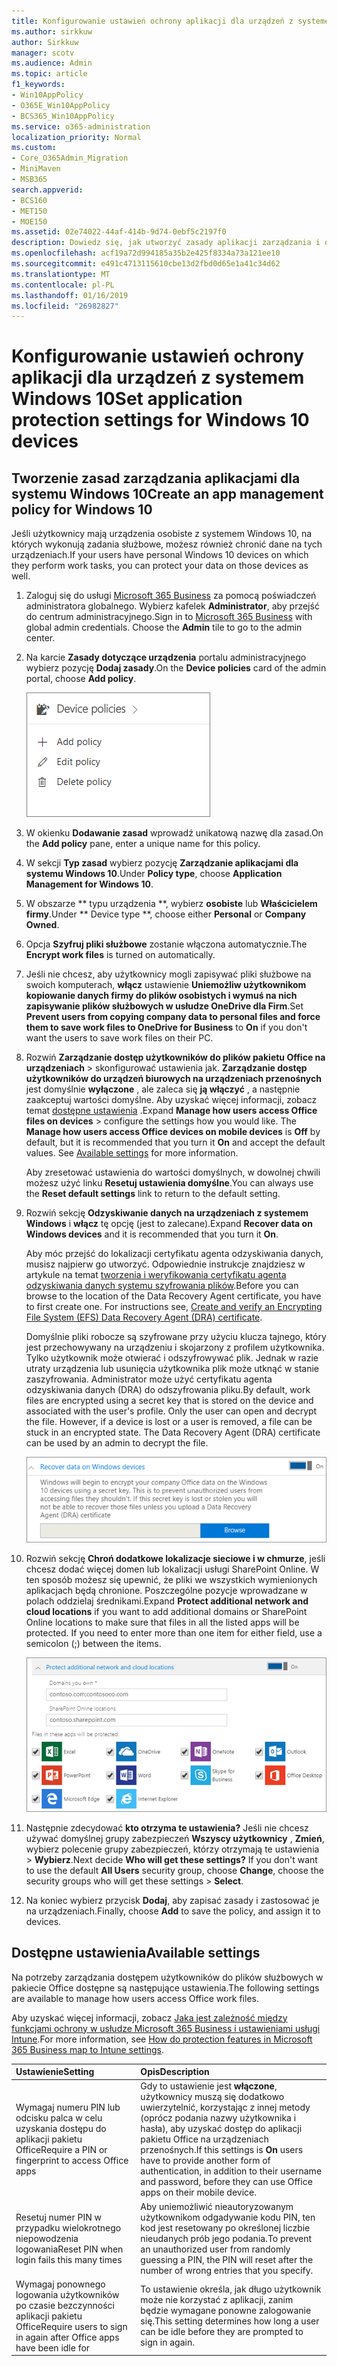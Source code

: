```yaml
---
title: Konfigurowanie ustawień ochrony aplikacji dla urządzeń z systemem Windows 10
ms.author: sirkkuw
author: Sirkkuw
manager: scotv
ms.audience: Admin
ms.topic: article
f1_keywords:
- Win10AppPolicy
- O365E_Win10AppPolicy
- BCS365_Win10AppPolicy
ms.service: o365-administration
localization_priority: Normal
ms.custom:
- Core_O365Admin_Migration
- MiniMaven
- MSB365
search.appverid:
- BCS160
- MET150
- MOE150
ms.assetid: 02e74022-44af-414b-9d74-0ebf5c2197f0
description: Dowiedz się, jak utworzyć zasady aplikacji zarządzania i ochrony plików praca na urządzeniach Windows 10.
ms.openlocfilehash: acf19a72d994185a35b2e425f8334a73a121ee10
ms.sourcegitcommit: e491c4713115610cbe13d2fbd0d65e1a41c34d62
ms.translationtype: MT
ms.contentlocale: pl-PL
ms.lasthandoff: 01/16/2019
ms.locfileid: "26982827"
---
```

# <a name="set-application-protection-settings-for-windows-10-devices"></a><span data-ttu-id="18192-103">Konfigurowanie ustawień ochrony aplikacji dla urządzeń z systemem Windows 10</span><span class="sxs-lookup"><span data-stu-id="18192-103">Set application protection settings for Windows 10 devices</span></span>

## <a name="create-an-app-management-policy-for-windows-10"></a><span data-ttu-id="18192-104">Tworzenie zasad zarządzania aplikacjami dla systemu Windows 10</span><span class="sxs-lookup"><span data-stu-id="18192-104">Create an app management policy for Windows 10</span></span>

<span data-ttu-id="18192-105">Jeśli użytkownicy mają urządzenia osobiste z systemem Windows 10, na których wykonują zadania służbowe, możesz również chronić dane na tych urządzeniach.</span><span class="sxs-lookup"><span data-stu-id="18192-105">If your users have personal Windows 10 devices on which they perform work tasks, you can protect your data on those devices as well.</span></span>
  
1. <span data-ttu-id="18192-p101">Zaloguj się do usługi [Microsoft 365 Business](https://portal.office.com) za pomocą poświadczeń administratora globalnego. Wybierz kafelek **Administrator**, aby przejść do centrum administracyjnego.</span><span class="sxs-lookup"><span data-stu-id="18192-p101">Sign in to [Microsoft 365 Business](https://portal.office.com) with global admin credentials. Choose the **Admin** tile to go to the admin center.</span></span> 
    
2. <span data-ttu-id="18192-108">Na karcie **Zasady dotyczące urządzenia** portalu administracyjnego wybierz pozycję **Dodaj zasady**.</span><span class="sxs-lookup"><span data-stu-id="18192-108">On the **Device policies** card of the admin portal, choose **Add policy**.</span></span>
    
    ![Device policies card in the admin center.](media/27c12b61-d112-4348-b557-4f3e46204797.png)
  
3. <span data-ttu-id="18192-110">W okienku **Dodawanie zasad** wprowadź unikatową nazwę dla zasad.</span><span class="sxs-lookup"><span data-stu-id="18192-110">On the **Add policy** pane, enter a unique name for this policy.</span></span> 
    
4. <span data-ttu-id="18192-111">W sekcji **Typ zasad** wybierz pozycję **Zarządzanie aplikacjami dla systemu Windows 10**.</span><span class="sxs-lookup"><span data-stu-id="18192-111">Under **Policy type**, choose **Application Management for Windows 10**.</span></span>
    
5. <span data-ttu-id="18192-112">W obszarze \*\* typu urządzenia \*\*, wybierz **osobiste** lub **Właścicielem firmy**.</span><span class="sxs-lookup"><span data-stu-id="18192-112">Under \*\* Device type \*\*, choose either **Personal** or **Company Owned**.</span></span>
    
6. <span data-ttu-id="18192-113">Opcja **Szyfruj pliki służbowe** zostanie włączona automatycznie.</span><span class="sxs-lookup"><span data-stu-id="18192-113">The **Encrypt work files** is turned on automatically.</span></span> 
    
7. <span data-ttu-id="18192-114">Jeśli nie chcesz, aby użytkownicy mogli zapisywać pliki służbowe na swoich komputerach, **włącz** ustawienie **Uniemożliw użytkownikom kopiowanie danych firmy do plików osobistych i wymuś na nich zapisywanie plików służbowych w usłudze OneDrive dla Firm**.</span><span class="sxs-lookup"><span data-stu-id="18192-114">Set **Prevent users from copying company data to personal files and force them to save work files to OneDrive for Business** to **On** if you don't want the users to save work files on their PC.</span></span> 
    
8. <span data-ttu-id="18192-p102">Rozwiń **Zarządzanie dostęp użytkowników do plików pakietu Office na urządzeniach** \> skonfigurować ustawienia jak. **Zarządzanie dostęp użytkowników do urządzeń biurowych na urządzeniach przenośnych** jest domyślnie **wyłączone** , ale zaleca się **ją włączyć** , a następnie zaakceptuj wartości domyślne. Aby uzyskać więcej informacji, zobacz temat [dostępne ustawienia](protection-settings-for-windows-10-devices.md#bkmk_settings) .</span><span class="sxs-lookup"><span data-stu-id="18192-p102">Expand **Manage how users access Office files on devices** \> configure the settings how you would like. The **Manage how users access Office devices on mobile devices** is **Off** by default, but it is recommended that you turn it **On** and accept the default values. See [Available settings](protection-settings-for-windows-10-devices.md#bkmk_settings) for more information.</span></span> 
    
    <span data-ttu-id="18192-118">Aby zresetować ustawienia do wartości domyślnych, w dowolnej chwili możesz użyć linku **Resetuj ustawienia domyślne**.</span><span class="sxs-lookup"><span data-stu-id="18192-118">You can always use the **Reset default settings** link to return to the default setting.</span></span> 
    
9. <span data-ttu-id="18192-119">Rozwiń sekcję **Odzyskiwanie danych na urządzeniach z systemem Windows** i **włącz** tę opcję (jest to zalecane).</span><span class="sxs-lookup"><span data-stu-id="18192-119">Expand **Recover data on Windows devices** and it is recommended that you turn it **On**.</span></span>
    
    <span data-ttu-id="18192-p103">Aby móc przejść do lokalizacji certyfikatu agenta odzyskiwania danych, musisz najpierw go utworzyć. Odpowiednie instrukcje znajdziesz w artykule na temat [tworzenia i weryfikowania certyfikatu agenta odzyskiwania danych systemu szyfrowania plików](https://go.microsoft.com/fwlink/p/?linkid=853700).</span><span class="sxs-lookup"><span data-stu-id="18192-p103">Before you can browse to the location of the Data Recovery Agent certificate, you have to first create one. For instructions see, [Create and verify an Encrypting File System (EFS) Data Recovery Agent (DRA) certificate](https://go.microsoft.com/fwlink/p/?linkid=853700).</span></span>
    
    <span data-ttu-id="18192-p104">Domyślnie pliki robocze są szyfrowane przy użyciu klucza tajnego, który jest przechowywany na urządzeniu i skojarzony z profilem użytkownika. Tylko użytkownik może otwierać i odszyfrowywać plik. Jednak w razie utraty urządzenia lub usunięcia użytkownika plik może utknąć w stanie zaszyfrowania. Administrator może użyć certyfikatu agenta odzyskiwania danych (DRA) do odszyfrowania pliku.</span><span class="sxs-lookup"><span data-stu-id="18192-p104">By default, work files are encrypted using a secret key that is stored on the device and associated with the user's profile. Only the user can open and decrypt the file. However, if a device is lost or a user is removed, a file can be stuck in an encrypted state. The Data Recovery Agent (DRA) certificate can be used by an admin to decrypt the file.</span></span>
    
    ![Browse to Data Recovery Agent certificate.](media/7d7d664f-b72f-4293-a3e7-d0fa7371366c.png)
  
10. <span data-ttu-id="18192-p105">Rozwiń sekcję **Chroń dodatkowe lokalizacje sieciowe i w chmurze**, jeśli chcesz dodać więcej domen lub lokalizacji usługi SharePoint Online. W ten sposób możesz się upewnić, że pliki we wszystkich wymienionych aplikacjach będą chronione. Poszczególne pozycje wprowadzane w polach oddzielaj średnikami.</span><span class="sxs-lookup"><span data-stu-id="18192-p105">Expand **Protect additional network and cloud locations** if you want to add additional domains or SharePoint Online locations to make sure that files in all the listed apps will be protected. If you need to enter more than one item for either field, use a semicolon (;) between the items.</span></span> 
    
    ![Expand Protect additional network and cloud locations, and enter domains or SharePoint Online sites you own.](media/7afaa0c7-ba53-456d-8c61-312c45e09625.png)
  
11. <span data-ttu-id="18192-p106">Następnie zdecydować **kto otrzyma te ustawienia?** Jeśli nie chcesz używać domyślnej grupy zabezpieczeń **Wszyscy użytkownicy** , **Zmień**, wybierz polecenie grupy zabezpieczeń, którzy otrzymają te ustawienia \> **Wybierz**.</span><span class="sxs-lookup"><span data-stu-id="18192-p106">Next decide **Who will get these settings?** If you don't want to use the default **All Users** security group, choose **Change**, choose the security groups who will get these settings \> **Select**.</span></span>
    
12. <span data-ttu-id="18192-132">Na koniec wybierz przycisk **Dodaj**, aby zapisać zasady i zastosować je na urządzeniach.</span><span class="sxs-lookup"><span data-stu-id="18192-132">Finally, choose **Add** to save the policy, and assign it to devices.</span></span> 
    
## <a name="available-settings"></a><span data-ttu-id="18192-133">Dostępne ustawienia</span><span class="sxs-lookup"><span data-stu-id="18192-133">Available settings</span></span>

<span data-ttu-id="18192-134">Na potrzeby zarządzania dostępem użytkowników do plików służbowych w pakiecie Office dostępne są następujące ustawienia.</span><span class="sxs-lookup"><span data-stu-id="18192-134">The following settings are available to manage how users access Office work files.</span></span>
  
<span data-ttu-id="18192-135">Aby uzyskać więcej informacji, zobacz [Jaka jest zależność między funkcjami ochrony w usłudze Microsoft 365 Business i ustawieniami usługi Intune](map-protection-features-to-intune-settings.md).</span><span class="sxs-lookup"><span data-stu-id="18192-135">For more information, see [How do protection features in Microsoft 365 Business map to Intune settings](map-protection-features-to-intune-settings.md).</span></span>
  
|<span data-ttu-id="18192-136">**Ustawienie**</span><span class="sxs-lookup"><span data-stu-id="18192-136">**Setting**</span></span>|<span data-ttu-id="18192-137">**Opis**</span><span class="sxs-lookup"><span data-stu-id="18192-137">**Description**</span></span>|
|:-----|:-----|
|<span data-ttu-id="18192-138">Wymagaj numeru PIN lub odcisku palca w celu uzyskania dostępu do aplikacji pakietu Office</span><span class="sxs-lookup"><span data-stu-id="18192-138">Require a PIN or fingerprint to access Office apps</span></span>  <br/> |<span data-ttu-id="18192-139">Gdy to ustawienie jest **włączone**, użytkownicy muszą się dodatkowo uwierzytelnić, korzystając z innej metody (oprócz podania nazwy użytkownika i hasła), aby uzyskać dostęp do aplikacji pakietu Office na urządzeniach przenośnych.</span><span class="sxs-lookup"><span data-stu-id="18192-139">If this settings is **On** users have to provide another form of authentication, in addition to their username and password, before they can use Office apps on their mobile device.</span></span>  <br/> |
|<span data-ttu-id="18192-140">Resetuj numer PIN w przypadku wielokrotnego niepowodzenia logowania</span><span class="sxs-lookup"><span data-stu-id="18192-140">Reset PIN when login fails this many times</span></span>  <br/> |<span data-ttu-id="18192-141">Aby uniemożliwić nieautoryzowanym użytkownikom odgadywanie kodu PIN, ten kod jest resetowany po określonej liczbie nieudanych prób jego podania.</span><span class="sxs-lookup"><span data-stu-id="18192-141">To prevent an unauthorized user from randomly guessing a PIN, the PIN will reset after the number of wrong entries that you specify.</span></span>  <br/> |
|<span data-ttu-id="18192-142">Wymagaj ponownego logowania użytkowników po czasie bezczynności aplikacji pakietu Office</span><span class="sxs-lookup"><span data-stu-id="18192-142">Require users to sign in again after Office apps have been idle for</span></span>  <br/> |<span data-ttu-id="18192-143">To ustawienie określa, jak długo użytkownik może nie korzystać z aplikacji, zanim będzie wymagane ponowne zalogowanie się.</span><span class="sxs-lookup"><span data-stu-id="18192-143">This setting determines how long a user can be idle before they are prompted to sign in again.</span></span>  <br/> |
   

